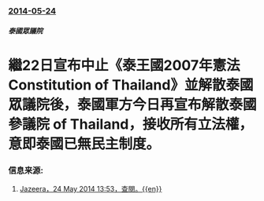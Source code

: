 ### [2014-05-24](/news/2014/05/24/index.md)

##### 泰國眾議院
# 繼22日宣布中止《泰王國2007年憲法 Constitution of Thailand》並解散泰國眾議院後，泰國軍方今日再宣布解散泰國參議院 of Thailand，接收所有立法權，意即泰國已無民主制度。 




### 信息来源:

1. [Jazeera，24 May 2014 13:53，查閱。{{en}}](http://www.aljazeera.com/news/asia-pacific/2014/05/thai-military-leaders-dissolve-senate-2014524124210155573.html)
